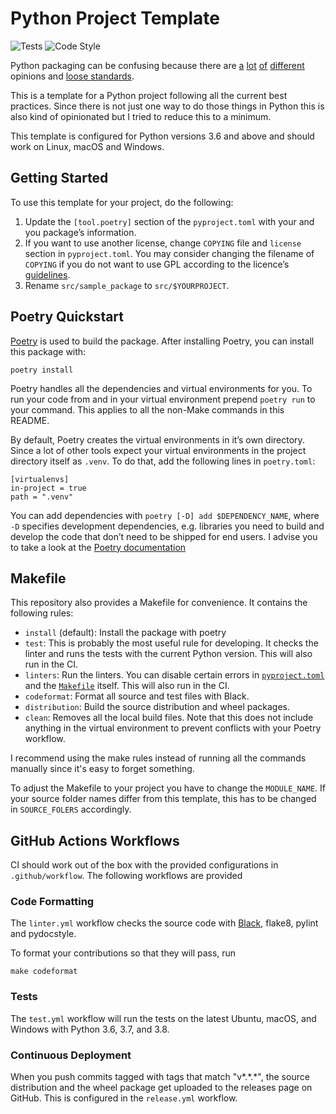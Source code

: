 # Python Project Template

![Tests](https://github.com/digital-bauhaus/python-template/workflows/Tests/badge.svg)
![Code Style](https://github.com/digital-bauhaus/python-template/workflows/Code%20Style/badge.svg)

Python packaging can be confusing because there are [a][borini] [lot][yeaw]
[of][bernat] [different][smith] opinions and [loose standards][pep518].

This is a template for a Python project following all the current best
practices. Since there is not just one way to do those things in Python this
is also kind of opinionated but I tried to reduce this to a minimum.

This template is configured for Python versions 3.6 and above and should work on
Linux, macOS and Windows.

## Getting Started

To use this template for your project, do the following:

1. Update the `[tool.poetry]` section of the `pyproject.toml` with your and you
   package’s information.
2. If you want to use another license, change `COPYING` file and `license`
   section in `pyproject.toml`. You may consider changing the filename of
   `COPYING` if you do not want to use GPL according to the licence’s
   [guidelines][so-licences].
3. Rename `src/sample_package` to `src/$YOURPROJECT`.

## Poetry Quickstart

[Poetry](https://poetry.eustace.io/) is used to build the package. After
installing Poetry, you can install this package with:

    poetry install

Poetry handles all the dependencies and virtual environments for you. To run
your code from and in your virtual environment prepend `poetry run` to your
command. This applies to all the non-Make commands in this README.

By default, Poetry creates the virtual environments in it’s own directory.
Since a lot of other tools expect your virtual environments in the project
directory itself as `.venv`. To do that, add the following lines in
`poetry.toml`:

    [virtualenvs]
    in-project = true
    path = ".venv"

You can add dependencies with `poetry [-D] add $DEPENDENCY_NAME`, where `-D`
specifies development dependencies, e.g. libraries you need to build and
develop the code that don’t need to be shipped for end users. I advise you to
take a look at the [Poetry documentation][poetry documentation]


## Makefile

This repository also provides a Makefile for convenience. It contains the
following rules:

* `install` (default): Install the package with poetry
* `test`: This is probably the most useful rule for developing. It checks the
          linter and runs the tests with the current Python version. This will
          also run in the CI.
* `linters`: Run the linters. You can disable certain errors in
             [`pyproject.toml`](pyproject.toml) and the [`Makefile`](Makefile)
             itself. This will also run in the CI.
* `codeformat`: Format all source and test files with Black.
* `distribution`: Build the source distribution and wheel packages.
* `clean`: Removes all the local build files. Note that this does not include
           anything in the virtual environment to prevent conflicts with your
           Poetry workflow.

I recommend using the make rules instead of running all the commands manually
since it's easy to forget something.

To adjust the Makefile to your project you have to change the `MODULE_NAME`. If
your source folder names differ from this template, this has to be changed in
`SOURCE_FOLERS` accordingly.

## GitHub Actions Workflows

CI should work out of the box with the provided configurations in
`.github/workflow`. The following workflows are provided

### Code Formatting

The `linter.yml` workflow checks the source code with [Black][black], flake8,
pylint and pydocstyle.

To format your contributions so that they will pass, run

    make codeformat

### Tests

The `test.yml` workflow will run the tests on the latest Ubuntu, macOS, and
Windows with Python 3.6, 3.7, and 3.8.

### Continuous Deployment

When you push commits tagged with tags that match "v\*.\*.\*", the source
distribution and the wheel package get uploaded to the releases page on GitHub.
This is configured in the `release.yml` workflow.

[borini]: https://stefanoborini.com/current-status-of-python-packaging/
[yeaw]: https://dan.yeaw.me/posts/python-packaging-with-poetry-and-briefcase/
[bernat]: https://www.bernat.tech/pep-517-and-python-packaging/
[smith]: https://medium.com/@grassfedcode/goodbye-virtual-environments-b9f8115bc2b6
[pep518]: https://www.python.org/dev/peps/pep-0518/
[poetry documentation]: https://python-poetry.org/docs/basic-usage/
[black]: https://github.com/python/black
[so-licences]: https://stackoverflow.com/a/5678716

